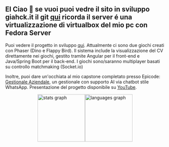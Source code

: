 ## EI Ciao 👋 se vuoi puoi vedre il sito in sviluppo giahck.it  il git [qui](https://github.com/giahck/phaser-3game-flapyFirst) ricorda il server é una virtualizzazione di virtualbox del mio pc con Fedora Server

Puoi vedere il progetto in sviluppo [qui](https://github.com/giahck/phaser-3game-flapyFirst). Attualmente ci sono due giochi creati con Phaser (Dino e Flappy Bird). Il sistema include la visualizzazione del CV direttamente nei giochi, gestito tramite Angular per il front-end e Java/Spring Boot per il back-end. I giochi sono/saranno multiplayer basati su controllo matchmaking (Socket.io)

Inoltre, puoi dare un'occhiata al mio capstone completato presso Epicode: [Gestionale Aziendale](https://github.com/giahck/GestionaleAziendale), un gestionale con supporto AI via chatbot stile WhatsApp.
Presentazione del progetto disponibile su [YouTube](https://youtu.be/QFv0x5HGw3E?si=fJubzo6vIpD4cQvK).

<div style="display: flex; justify-content: center;">
  <img src="https://github-readme-stats.vercel.app/api?username=giahck&hide_title=false&hide_rank=false&show_icons=true&include_all_commits=true&count_private=true&disable_animations=false&theme=merko&locale=en&hide_border=false" height="150" alt="stats graph" />
  <img src="https://github-readme-stats.vercel.app/api/top-langs?username=giahck&locale=en&hide_title=false&layout=compact&card_width=320&langs_count=5&theme=merko&hide_border=false" height="150" alt="languages graph" />
</div>
<!--
**giahck/giahck** is a ✨ _special_ ✨ repository because its `README.md` (this file) appears on your GitHub profile.

Here are some ideas to get you started:

- 🔭 I’m currently working on ...
- 🌱 I’m currently learning ...
- 👯 I’m looking to collaborate on ...
- 🤔 I’m looking for help with ...
- 💬 Ask me about ...
- 📫 How to reach me: ...
- 😄 Pronouns: ...
- ⚡ Fun fact: ...
-->
